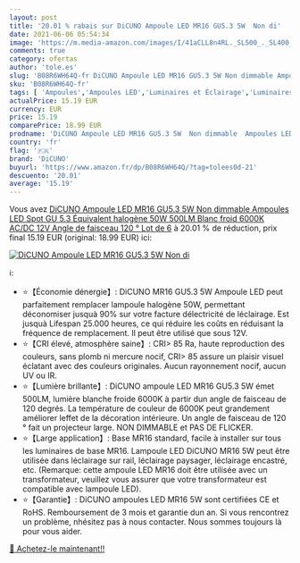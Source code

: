```yaml
---
layout: post
title: '20.01 % rabais sur DiCUNO Ampoule LED MR16 GU5.3 5W  Non di'
date: 2021-06-06 05:54:34
image: 'https://m.media-amazon.com/images/I/41aCLL8n4RL._SL500_._SL400_.jpg'
comments: true
category: ofertas
author: 'tole.es'
slug: 'B08R6WH64Q-fr DiCUNO Ampoule LED MR16 GU5.3 5W Non dimmable Ampoules LED...'
sku: 'B08R6WH64Q-fr'
tags: [ 'Ampoules','Ampoules LED','Luminaires et Éclairage','Luminaires et éclairage','dicuno', ]
actualPrice: 15.19 EUR
currency: EUR
price: 15.19
comparePrice: 18.99 EUR
prodname: 'DiCUNO Ampoule LED MR16 GU5.3 5W  Non dimmable  Ampoules LED Spot GU 5.3  Équivalent halogène 50W  500LM  Blanc froid 6000K  AC/DC 12V  Angle de faisceau 120 °  Lot de 6'
country: 'fr'
flag: '🇫🇷'
brand: 'DiCUNO'
buyurl: 'https://www.amazon.fr/dp/B08R6WH64Q/?tag=tolees0d-21'
descuento: '20.01'
average: '15.19'
---
```


Vous avez [DiCUNO Ampoule LED MR16 GU5.3 5W  Non dimmable  Ampoules LED Spot GU 5.3  Équivalent halogène 50W  500LM  Blanc froid 6000K  AC/DC 12V  Angle de faisceau 120 °  Lot de 6](https://www.amazon.fr/dp/B08R6WH64Q/?tag=tolees0d-21)  à  20.01 % de réduction, prix final  15.19 EUR (original: 18.99 EUR) ici:

[![DiCUNO Ampoule LED MR16 GU5.3 5W  Non di](https://m.media-amazon.com/images/I/41aCLL8n4RL._SL500_._SL400_.jpg)](https://www.amazon.fr/dp/B08R6WH64Q/?tag=tolees0d-21)

ℹ️:

- ⭐【Économie dénergie】: DiCUNO MR16 GU5.3 5W Ampoule LED peut parfaitement remplacer lampoule halogène 50W, permettant déconomiser jusquà 90% sur votre facture délectricité de léclairage. Est jusquà Lifespan 25.000 heures, ce qui réduire les coûts en réduisant la fréquence de remplacement. Il peut être utilisé que sous 12V.
- ⭐【CRI élevé, atmosphère saine】: CRI> 85 Ra, haute reproduction des couleurs, sans plomb ni mercure nocif, CRI> 85 assure un plaisir visuel éclatant avec des couleurs originales. Aucun rayonnement nocif, aucun UV ou IR.
- ⭐【Lumière brillante】: DiCUNO ampoule LED MR16 GU5.3 5W émet 500LM, lumière blanche froide 6000K à partir dun angle de faisceau de 120 degrés. La température de couleur de 6000K peut grandement améliorer leffet de la décoration intérieure. Un angle de faisceau de 120 ° fait un projecteur large. NON DIMMABLE et PAS DE FLICKER.
- ⭐【Large application】: Base MR16 standard, facile à installer sur tous les luminaires de base MR16. Lampoule LED DiCUNO MR16 5W peut être utilisée dans léclairage sur rail, léclairage paysager, léclairage encastré, etc. (Remarque: cette ampoule LED MR16 doit être utilisée avec un transformateur, veuillez vous assurer que votre transformateur est compatible avec lampoule LED).
- ⭐【Garantie】: DiCUNO ampoules LED MR16 5W sont certifiées CE et RoHS. Remboursement de 3 mois et garantie dun an. Si vous rencontrez un problème, nhésitez pas à nous contacter. Nous sommes toujours là pour vous aider.

[🛒 Achetez-le maintenant!!](https://www.amazon.fr/dp/B08R6WH64Q/?tag=tolees0d-21)
